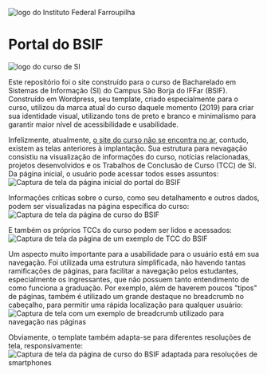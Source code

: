 ![logo do Instituto Federal Farroupilha](/docs/img/iffar.png "IFFar")

# Portal do BSIF
![logo do curso de SI](/docs/img/logo_small.png "Sistemas de Informação")

Este repositório foi o site construído para o curso de Bacharelado em Sistemas de Informação (SI) do Campus São Borja do IFFar (BSIF). Construído em Wordpress, seu template, criado especialmente para o curso, utilizou da marca atual do curso daquele momento (2019) para criar sua identidade visual, utilizando tons de preto e branco e minimalismo para garantir maior nível de acessibilidade e usabilidade. 

Infelizmente, atualmente, [o site do curso não se encontra no ar](https://bsif.com.br/), contudo, existem as telas anteriores à implantação. Sua estrutura para nevagação consistiu na visualização de informações do curso, notícias relacionadas, projetos desenvolvidos e os Trabalhos de Conclusão de Curso (TCC) de SI. Da página inicial, o usuário pode acessar todos esses assuntos:
![Captura de tela da página inicial do portal do BSIF](/docs/img/bsif-home.jpg "Página inicial do BSIF")

Informações críticas sobre o curso, como seu detalhamento e outros dados, podem ser visualizadas na página específica do curso:
![Captura de tela da página de curso do BSIF](/docs/img/bsif-curso.jpg "Página de curso do BSIF")

E também os próprios TCCs do curso podem ser lidos e acessados:
![Captura de tela da página de um exemplo de TCC do BSIF](/docs/img/bsif-tcc.jpg "Placeholder de TCC do BSIF")

Um aspecto muito importante para a usabilidade para o usuário está em sua navegação. Foi utilizada uma estrutura simplificada, não havendo tantas ramificações de páginas, para facilitar a navegação pelos estudantes, especialmente os ingressantes, que não possuem tanto entendimento de como funciona a graduação. Por exemplo, além de haverem poucos "tipos" de páginas, também é utilizado um grande destaque no breadcrumb no cabeçalho, para permitir uma rápida localização para qualquer usuário: 
![Captura de tela com um exemplo de breadcrumb utilizado para navegação nas páginas](/docs/img/breadcrumb.jpg "Exemplo de breadcrumb")

Obviamente, o template também adapta-se para diferentes resoluções de tela, responsivamente:
![Captura de tela da página de curso do BSIF adaptada para resoluções de smartphones](/docs/img/bsif-curso-smartphone.jpg "Página de curso do BSIF adaptada para smartphones")